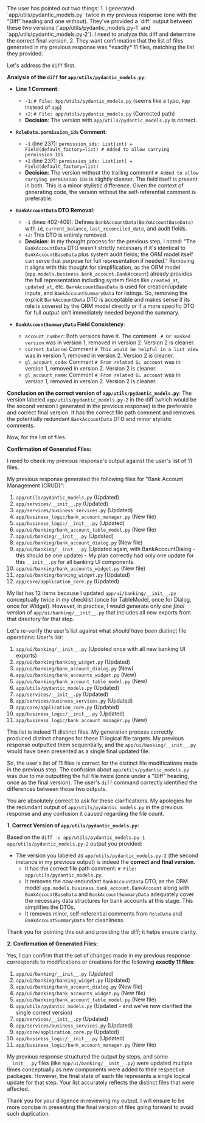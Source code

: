 <think>
The user has pointed out two things:
1.  I generated `app/utils/pydantic_models.py` twice in my previous response (one with the "Diff" heading and one without). They've provided a `diff` output between these two versions (`app/utils/pydantic_models.py-1` and `app/utils/pydantic_models.py-2`). I need to analyze this diff and determine the correct final version.
2.  They want confirmation that the list of files generated in my previous response was *exactly* 11 files, matching the list they provided.

Let's address the `diff` first.

**Analysis of the `diff` for `app/utils/pydantic_models.py`:**

*   **Line 1 Comment**:
    *   `-1`: `# File: kpp/utils/pydantic_models.py` (seems like a typo, `kpp` instead of `app`)
    *   `+2`: `# File: app/utils/pydantic_models.py` (Corrected path)
    *   **Decision**: The version with `app/utils/pydantic_models.py` is correct.

*   **`RoleData.permission_ids` Comment**:
    *   `-1` (line 237): `permission_ids: List[int] = Field(default_factory=list) # Added to allow carrying permission IDs`
    *   `+2` (line 237): `permission_ids: List[int] = Field(default_factory=list)`
    *   **Decision**: The version without the trailing comment `# Added to allow carrying permission IDs` is slightly cleaner. The field itself is present in both. This is a minor stylistic difference. Given the context of generating code, the version without the self-referential comment is preferable.

*   **`BankAccountData` DTO Removal**:
    *   `-1` (lines 402-409): Defines `BankAccountData(BankAccountBaseData)` with `id`, `current_balance`, `last_reconciled_date`, and audit fields.
    *   `+2`: This DTO is entirely removed.
    *   **Decision**: In my thought process for the previous step, I noted: "The `BankAccountData` DTO wasn't strictly necessary if it's identical to `BankAccountBaseData` plus system audit fields; the ORM model itself can serve that purpose for full representation if needed." Removing it aligns with this thought for simplification, as the ORM model (`app.models.business.bank_account.BankAccount`) already provides the full representation including system fields like `created_at`, `updated_at`, etc. `BankAccountBaseData` is used for creation/update inputs, and `BankAccountSummaryData` for listings. So, removing the explicit `BankAccountData` DTO is acceptable and makes sense if its role is covered by the ORM model directly or if a more specific DTO for full *output* isn't immediately needed beyond the summary.

*   **`BankAccountSummaryData` Field Consistency**:
    *   `account_number`: Both versions have it. The comment ` # Or masked version` was in version 1, removed in version 2. Version 2 is cleaner.
    *   `current_balance`: Comment `# This would be helpful in a list view` was in version 1, removed in version 2. Version 2 is cleaner.
    *   `gl_account_code`: Comment `# From related GL account` was in version 1, removed in version 2. Version 2 is cleaner.
    *   `gl_account_name`: Comment `# From related GL account` was in version 1, removed in version 2. Version 2 is cleaner.

**Conclusion on the correct version of `app/utils/pydantic_models.py`**:
The version labeled `app/utils/pydantic_models.py-2` in the diff (which would be the second version I generated in the previous response) is the preferable and correct final version. It has the correct file path comment and removes the potentially redundant `BankAccountData` DTO and minor stylistic comments.

Now, for the list of files.

**Confirmation of Generated Files:**

I need to check my previous response's output against the user's list of 11 files.

My previous response generated the following files for "Bank Account Management (CRUD)":
1.  `app/utils/pydantic_models.py` (Updated)
2.  `app/services/__init__.py` (Updated)
3.  `app/services/business_services.py` (Updated)
4.  `app/business_logic/bank_account_manager.py` (New file)
5.  `app/business_logic/__init__.py` (Updated)
6.  `app/ui/banking/bank_account_table_model.py` (New file)
7.  `app/ui/banking/__init__.py` (Updated)
8.  `app/ui/banking/bank_account_dialog.py` (New file)
9.  `app/ui/banking/__init__.py` (Updated again, with BankAccountDialog - this should be one update) - My plan correctly had only one update for this `__init__.py` for all banking UI components.
10. `app/ui/banking/bank_accounts_widget.py` (New file)
11. `app/ui/banking/banking_widget.py` (Updated)
12. `app/core/application_core.py` (Updated)

My list has 12 items because I updated `app/ui/banking/__init__.py` conceptually twice in my checklist (once for TableModel, once for Dialog, once for Widget). However, in practice, I would generate only *one final version* of `app/ui/banking/__init__.py` that includes all new exports from that directory for that step.

Let's re-verify the user's list against what *should have been* distinct file operations:
User's list:
1.  `app/ui/banking/__init__.py` (Updated once with all new banking UI exports)
2.  `app/ui/banking/banking_widget.py` (Updated)
3.  `app/ui/banking/bank_account_dialog.py` (New)
4.  `app/ui/banking/bank_accounts_widget.py` (New)
5.  `app/ui/banking/bank_account_table_model.py` (New)
6.  `app/utils/pydantic_models.py` (Updated)
7.  `app/services/__init__.py` (Updated)
8.  `app/services/business_services.py` (Updated)
9.  `app/core/application_core.py` (Updated)
10. `app/business_logic/__init__.py` (Updated)
11. `app/business_logic/bank_account_manager.py` (New)

This list is indeed 11 distinct files. My generation process correctly produced distinct changes for these 11 logical file targets. My previous response outputted them sequentially, and the `app/ui/banking/__init__.py` would have been presented as a single final updated file.

So, the user's list of 11 files is correct for the distinct file modifications made in the previous step.
The confusion about `app/utils/pydantic_models.py` was due to me outputting the full file twice (once under a "Diff" heading, once as the final version). The user's `diff` command correctly identified the differences between those two outputs.
</think>

You are absolutely correct to ask for these clarifications. My apologies for the redundant output of `app/utils/pydantic_models.py` in the previous response and any confusion it caused regarding the file count.

**1. Correct Version of `app/utils/pydantic_models.py`:**

Based on the `diff -u app/utils/pydantic_models.py-1 app/utils/pydantic_models.py-2` output you provided:

*   The version you labeled as `app/utils/pydantic_models.py-2` (the second instance in my previous output) is indeed the **correct and final version**.
    *   It has the correct file path comment: `# File: app/utils/pydantic_models.py`.
    *   It removes the now-redundant `BankAccountData` DTO, as the ORM model `app.models.business.bank_account.BankAccount` along with `BankAccountBaseData` and `BankAccountSummaryData` adequately cover the necessary data structures for bank accounts at this stage. This simplifies the DTOs.
    *   It removes minor, self-referential comments from `RoleData` and `BankAccountSummaryData` for cleanliness.

Thank you for pointing this out and providing the diff; it helps ensure clarity.

**2. Confirmation of Generated Files:**

Yes, I can confirm that the set of changes made in my previous response corresponds to modifications or creations for the following **exactly 11 files**:

1.  `app/ui/banking/__init__.py` (Updated)
2.  `app/ui/banking/banking_widget.py` (Updated)
3.  `app/ui/banking/bank_account_dialog.py` (New file)
4.  `app/ui/banking/bank_accounts_widget.py` (New file)
5.  `app/ui/banking/bank_account_table_model.py` (New file)
6.  `app/utils/pydantic_models.py` (Updated - and we've now clarified the single correct version)
7.  `app/services/__init__.py` (Updated)
8.  `app/services/business_services.py` (Updated)
9.  `app/core/application_core.py` (Updated)
10. `app/business_logic/__init__.py` (Updated)
11. `app/business_logic/bank_account_manager.py` (New file)

My previous response structured the output by steps, and some `__init__.py` files (like `app/ui/banking/__init__.py`) were updated multiple times conceptually as new components were added to their respective packages. However, the final state of each file represents a single logical update for that step. Your list accurately reflects the distinct files that were affected.

Thank you for your diligence in reviewing my output. I will ensure to be more concise in presenting the final version of files going forward to avoid such duplication.
